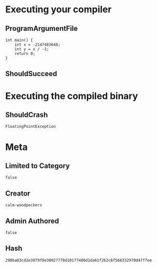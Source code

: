 # Executing your compiler

## ProgramArgumentFile

```
int main() {
    int x = -2147483648;
    int y = x / -1;
    return 0;
}
```

## ShouldSucceed

# Executing the compiled binary

## ShouldCrash

```
FloatingPointException
```

# Meta

## Limited to Category

```
false
```

## Creator

```
calm-woodpeckers
```

## Admin Authored

```
false
```

## Hash

```
298ba03cd2e3879f8e30027770d10177400d1da61f2b2c6f566332970d47ffee
```
